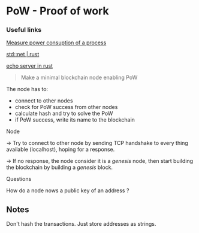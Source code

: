 # PoW - Proof of work

### Useful links

[Measure power consuption of a process](https://askubuntu.com/questions/1241160/what-is-the-best-way-to-observe-energy-usage-of-a-program-on-linux)

[std::net | rust](https://doc.rust-lang.org/std/net/index.html)

[echo server in rust](https://riptutorial.com/rust/example/4404/a-simple-tcp-client-and-server-application--echo)

> Make a minimal blockchain node enabling PoW

The node has to:

* connect to other nodes
* check for PoW success from other nodes
* calculate hash and try to solve the PoW
* if PoW success, write its name to the blockchain


Node

-> Try to connect to other node by sending TCP handshake to every thing available (localhost), hoping for a response.

-> If no response, the node consider it is a *genesis* node, then start building the blockchain by building a *genesis* block.


Questions

How do a node nows a public key of an address ?


## Notes

Don't hash the transactions. Just store addresses as strings.
